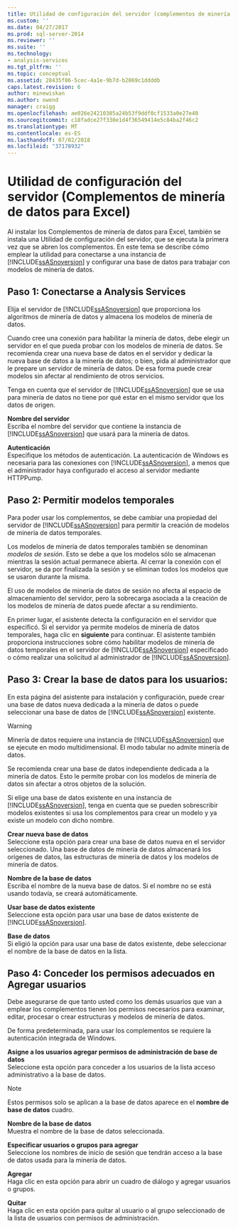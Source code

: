 ```yaml
---
title: Utilidad de configuración del servidor (complementos de minería de datos para Excel de datos) | Microsoft Docs
ms.custom: ''
ms.date: 04/27/2017
ms.prod: sql-server-2014
ms.reviewer: ''
ms.suite: ''
ms.technology:
- analysis-services
ms.tgt_pltfrm: ''
ms.topic: conceptual
ms.assetid: 28435f86-5cec-4a1e-9b7d-b2069c1ddddb
caps.latest.revision: 6
author: minewiskan
ms.author: owend
manager: craigg
ms.openlocfilehash: ae026e24210385a24b53f9ddf0cf1533a0e27e40
ms.sourcegitcommit: c18fadce27f330e1d4f36549414e5c84ba2f46c2
ms.translationtype: MT
ms.contentlocale: es-ES
ms.lasthandoff: 07/02/2018
ms.locfileid: "37178932"
---
```

# <a name="server-configuration-utility-data-mining-add-ins-for-excel"></a>Utilidad de configuración del servidor (Complementos de minería de datos para Excel)
  Al instalar los Complementos de minería de datos para Excel, también se instala una Utilidad de configuración del servidor, que se ejecuta la primera vez que se abren los complementos. En este tema se describe cómo emplear la utilidad para conectarse a una instancia de [!INCLUDE[ssASnoversion](../includes/ssasnoversion-md.md)] y configurar una base de datos para trabajar con modelos de minería de datos.  
  

  
##  <a name="bkmk_step1"></a> Paso 1: Conectarse a Analysis Services  
 Elija el servidor de [!INCLUDE[ssASnoversion](../includes/ssasnoversion-md.md)] que proporciona los algoritmos de minería de datos y almacena los modelos de minería de datos.  
  
 Cuando cree una conexión para habilitar la minería de datos, debe elegir un servidor en el que pueda probar con los modelos de minería de datos. Se recomienda crear una nueva base de datos en el servidor y dedicar la nueva base de datos a la minería de datos; o bien, pida al administrador que le prepare un servidor de minería de datos. De esa forma puede crear modelos sin afectar al rendimiento de otros servicios.  
  
 Tenga en cuenta que el servidor de [!INCLUDE[ssASnoversion](../includes/ssasnoversion-md.md)] que se usa para minería de datos no tiene por qué estar en el mismo servidor que los datos de origen.  
  
 **Nombre del servidor**  
 Escriba el nombre del servidor que contiene la instancia de [!INCLUDE[ssASnoversion](../includes/ssasnoversion-md.md)] que usará para la minería de datos.  
  
 **Autenticación**  
 Especifique los métodos de autenticación. La autenticación de Windows es necesaria para las conexiones con [!INCLUDE[ssASnoversion](../includes/ssasnoversion-md.md)], a menos que el administrador haya configurado el acceso al servidor mediante HTTPPump.  
  
##  <a name="bkmk_step2"></a> Paso 2: Permitir modelos temporales  
 Para poder usar los complementos, se debe cambiar una propiedad del servidor de [!INCLUDE[ssASnoversion](../includes/ssasnoversion-md.md)] para permitir la creación de modelos de minería de datos temporales.  
  
 Los modelos de minería de datos temporales también se denominan *modelos de sesión*. Esto se debe a que los modelos sólo se almacenan mientras la sesión actual permanece abierta. Al cerrar la conexión con el servidor, se da por finalizada la sesión y se eliminan todos los modelos que se usaron durante la misma.  
  
 El uso de modelos de minería de datos de sesión no afecta al espacio de almacenamiento del servidor, pero la sobrecarga asociada a la creación de los modelos de minería de datos puede afectar a su rendimiento.  
  
 En primer lugar, el asistente detecta la configuración en el servidor que especificó. Si el servidor ya permite modelos de minería de datos temporales, haga clic en **siguiente** para continuar. El asistente también proporciona instrucciones sobre cómo habilitar modelos de minería de datos temporales en el servidor de [!INCLUDE[ssASnoversion](../includes/ssasnoversion-md.md)] especificado o cómo realizar una solicitud al administrador de [!INCLUDE[ssASnoversion](../includes/ssasnoversion-md.md)].  
  
##  <a name="bkmk_step3"></a> Paso 3: Crear la base de datos para los usuarios:  
 En esta página del asistente para instalación y configuración, puede crear una base de datos nueva dedicada a la minería de datos o puede seleccionar una base de datos de [!INCLUDE[ssASnoversion](../includes/ssasnoversion-md.md)] existente.  
  
> [!WARNING]  
>  Minería de datos requiere una instancia de [!INCLUDE[ssASnoversion](../includes/ssasnoversion-md.md)] que se ejecute en modo multidimensional. El modo tabular no admite minería de datos.  
  
 Se recomienda crear una base de datos independiente dedicada a la minería de datos. Esto le permite probar con los modelos de minería de datos sin afectar a otros objetos de la solución.  
  
 Si elige una base de datos existente en una instancia de [!INCLUDE[ssASnoversion](../includes/ssasnoversion-md.md)], tenga en cuenta que se pueden sobrescribir modelos existentes si usa los complementos para crear un modelo y ya existe un modelo con dicho nombre.  
  
 **Crear nueva base de datos**  
 Seleccione esta opción para crear una base de datos nueva en el servidor seleccionado. Una base de datos de minería de datos almacenará los orígenes de datos, las estructuras de minería de datos y los modelos de minería de datos.  
  
 **Nombre de la base de datos**  
 Escriba el nombre de la nueva base de datos. Si el nombre no se está usando todavía, se creará automáticamente.  
  
 **Usar base de datos existente**  
 Seleccione esta opción para usar una base de datos existente de [!INCLUDE[ssASnoversion](../includes/ssasnoversion-md.md)].  
  
 **Base de datos**  
 Si eligió la opción para usar una base de datos existente, debe seleccionar el nombre de la base de datos en la lista.  
  
##  <a name="bkmk_step4"></a> Paso 4: Conceder los permisos adecuados en Agregar usuarios  
 Debe asegurarse de que tanto usted como los demás usuarios que van a emplear los complementos tienen los permisos necesarios para examinar, editar, procesar o crear estructuras y modelos de minería de datos.  
  
 De forma predeterminada, para usar los complementos se requiere la autenticación integrada de Windows.  
  
 **Asigne a los usuarios agregar permisos de administración de base de datos**  
 Seleccione esta opción para conceder a los usuarios de la lista acceso administrativo a la base de datos.  
  
> [!NOTE]  
>  Estos permisos solo se aplican a la base de datos aparece en el **nombre de base de datos** cuadro.  
  
 **Nombre de la base de datos**  
 Muestra el nombre de la base de datos seleccionada.  
  
 **Especificar usuarios o grupos para agregar**  
 Seleccione los nombres de inicio de sesión que tendrán acceso a la base de datos usada para la minería de datos.  
  
 **Agregar**  
 Haga clic en esta opción para abrir un cuadro de diálogo y agregar usuarios o grupos.  
  
 **Quitar**  
 Haga clic en esta opción para quitar al usuario o al grupo seleccionado de la lista de usuarios con permisos de administración.  
  
  

